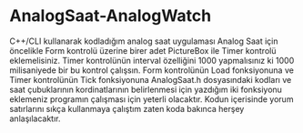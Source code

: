 # AnalogSaat-AnalogWatch
C++/CLI kullanarak kodladığım analog saat uygulaması
Analog Saat için öncelikle Form kontrolü üzerine birer adet PictureBox ile Timer kontrolü eklemelisiniz.
Timer kontrolünün interval özelliğini 1000 yapmalısınız ki 1000 milisaniyede bir bu kontrol çalışsın.
Form kontrolünün Load fonksiyonuna ve Timer kontrolünün Tick fonksiyonuna AnalogSaat.h dosyasındaki kodları 
ve saat çubuklarının kordinatlarının belirlenmesi için yazdığım iki fonksiyonu eklemeniz programın çalışması için yeterli olacaktır.
Kodun içerisinde yorum satırlarını sıkça kullanmaya çalıştım zaten koda bakınca herşey anlaşılacaktır.
